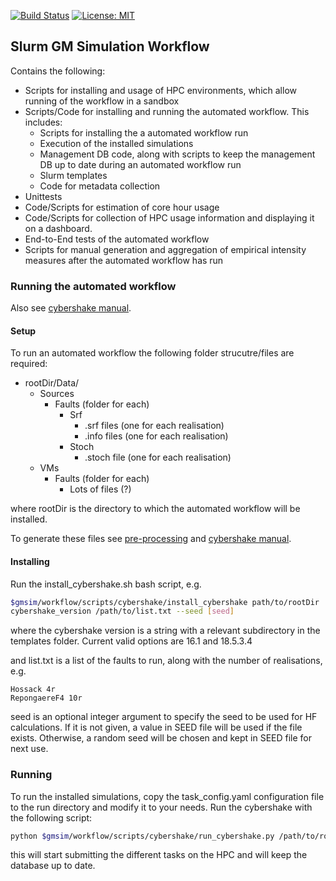 [![Build Status](http://13.238.107.244:8080/job/slurm_gm_workflow/badge/icon)](http://13.238.107.244:8080/job/slurm_gm_workflow)
[![License: MIT](https://img.shields.io/badge/License-MIT-yellow.svg)](https://opensource.org/licenses/MIT)

## Slurm GM Simulation Workflow

Contains the following:
- Scripts for installing and usage of HPC environments, which allow running of 
the workflow in a sandbox
- Scripts/Code for installing and running the automated workflow. This includes:
    - Scripts for installing the a automated workflow run
    - Execution of the installed simulations
    - Management DB code, along with scripts to keep the management DB up to 
    date during an automated workflow run
    - Slurm templates
    - Code for metadata collection
- Unittests
- Code/Scripts for estimation of core hour usage
- Code/Scripts for collection of HPC usage information and displaying it on a
dashboard.
- End-to-End tests of the automated workflow
- Scripts for manual generation and aggregation of empirical intensity measures after the automated workflow has run

### Running the automated workflow

Also see [cybershake manual](https://wiki.canterbury.ac.nz/display/QuakeCore/Cybershake+Run+Manual).

#### Setup
To run an automated workflow the following folder strucutre/files are required:
- rootDir/Data/ 
    - Sources  
        - Faults (folder for each)  
            - Srf
                - .srf files (one for each realisation)
                - .info files (one for each realisation)
            - Stoch
                - .stoch file (one for each realisation)
    - VMs
        - Faults (folder for each)
            - Lots of files (?) 

where rootDir is the directory to which the automated workflow will be installed.

To generate these files see [pre-processing](https://github.com/ucgmsim/Pre-processing) 
and [cybershake manual](https://wiki.canterbury.ac.nz/display/QuakeCore/Cybershake+Run+Manual).

#### Installing
Run the install_cybershake.sh bash script, e.g.
```bash
$gmsim/workflow/scripts/cybershake/install_cybershake path/to/rootDir 
cybershake_version /path/to/list.txt --seed [seed]
```
where the cybershake version is a string with a relevant subdirectory in the templates folder.
Current valid options are 16.1 and 18.5.3.4

and list.txt is a list of the faults to run, along with the number of realisations, e.g.
```
Hossack 4r
RepongaereF4 10r
```
seed is an optional integer argument to specify the seed to be used for HF calculations. If it is not given, a value in SEED file will be used if the file exists. Otherwise, a random seed will be chosen and kept in SEED file for next use.

### Running
To run the installed simulations, copy the task_config.yaml configuration file to the run directory and modify it to 
your needs. Run the cybershake with the following script:
```bash
python $gmsim/workflow/scripts/cybershake/run_cybershake.py /path/to/rootDir /path/to/rootDir/task_config.yaml <user name>
```
this will start submitting the different tasks on the HPC and will keep the database up to date.

